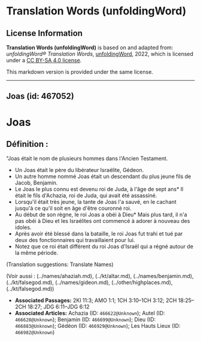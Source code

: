 # Translation Words (unfoldingWord)

## License Information

**Translation Words (unfoldingWord)** is based on and adapted from: _unfoldingWord® Translation Words_, [unfoldingWord](https://unfoldingword.org/utw), 2022, which is licensed under a [CC BY-SA 4.0 license](https://creativecommons.org/licenses/by-sa/4.0/legalcode.en).

This markdown version is provided under the same license.



--------------------------------

## Joas (id: 467052)

Joas
====

Définition :
------------

"Joas était le nom de plusieurs hommes dans l'Ancien Testament.

* Un Joas était le père du libérateur Israélite, Gédeon.
* Un autre homme nommé Joas était un descendant du plus jeune fils de Jacob, Benjamin.
* Le Joas le plus connu est devenu roi de Juda, à l'âge de sept ans\* Il était le fils d'Achazia, roi de Juda, qui avait été assassiné.
* Lorsqu'il était très jeune, la tante de Joas l'a sauvé, en le cachant jusqu'à ce qu'il soit en âge d'être couronné roi.
* Au début de son règne, le roi Joas a obéi à Dieu\* Mais plus tard, il n'a pas obéi à Dieu et les Israélites ont commencé à adorer à nouveau des idoles.
* Après avoir été blessé dans la bataille, le roi Joas fut trahi et tué par deux des fonctionnaires qui travaillaient pour lui.
* Notez que ce roi était différent du roi Joas d'Israël qui a régné autour de la même période.

(Translation suggestions: Translate Names)

(Voir aussi : (../names/ahaziah.md), (../kt/altar.md), (../names/benjamin.md), (../kt/falsegod.md), (../names/gideon.md), (../other/highplaces.md), (../kt/falsegod.md))

* **Associated Passages:** 2KI 11:3; AMO 1:1; 1CH 3:10–1CH 3:12; 2CH 18:25–2CH 18:27; JDG 6:11–JDG 6:12
* **Associated Articles:** Achazia (ID: `466622@Unknown`); Autel (ID: `466628@Unknown`); Benjamin (ID: `466699@Unknown`); Dieu (ID: `466883@Unknown`); Gédéon (ID: `466929@Unknown`); Les Hauts Lieux (ID: `466982@Unknown`)

